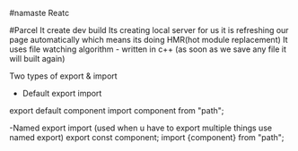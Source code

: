 #namaste Reatc

#Parcel
It create dev build
Its creating local server for us
it is refreshing our page automatically which means its doing  HMR(hot module replacement)
It uses file watching algorithm - written in c++ (as soon as we save any file it will built again)


Two types of export & import
- Default export import

export default component
import component from "path";

-Named export import
(used when u have to export multiple things use named export)
export const component;
import {component} from "path";
